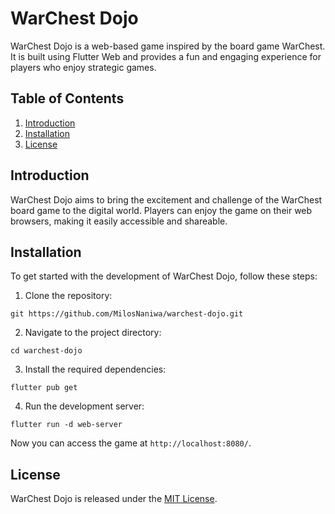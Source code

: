 # WarChest Dojo

WarChest Dojo is a web-based game inspired by the board game WarChest. It is built using Flutter Web and provides a fun and engaging experience for players who enjoy strategic games.

## Table of Contents

1. [Introduction](#introduction)
2. [Installation](#installation)
3. [License](#license)

## Introduction

WarChest Dojo aims to bring the excitement and challenge of the WarChest board game to the digital world. Players can enjoy the game on their web browsers, making it easily accessible and shareable.

## Installation

To get started with the development of WarChest Dojo, follow these steps:

1. Clone the repository:
```
git https://github.com/MilosNaniwa/warchest-dojo.git
```
2. Navigate to the project directory:
```
cd warchest-dojo
```
3. Install the required dependencies:
```
flutter pub get
```
4. Run the development server:
```
flutter run -d web-server
```

Now you can access the game at `http://localhost:8080/`.

## License

WarChest Dojo is released under the [MIT License](LICENSE).
